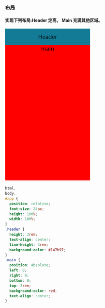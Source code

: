 ### 布局

#### 实现下列布局:Header 定高， Main 充满其他区域。

![ml.jpg](../images/buju.jpg)

```css
html,
body,
#app {
  position: relative;
  font-size: 24px;
  height: 100%;
  width: 100%;
}
.header {
  height: 3rem;
  text-align: center;
  line-height: 3rem;
  background-color: #147b97;
}
.main {
  position: absolute;
  left: 0;
  right: 0;
  bottom: 0;
  top: 3rem;
  background-color: red;
  text-align: center;
}
```
